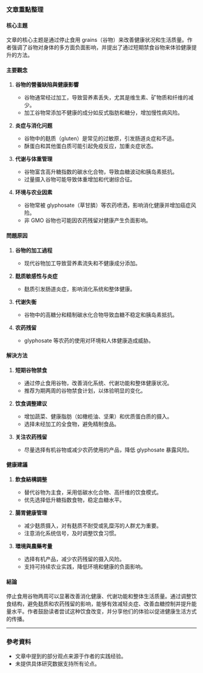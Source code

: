 ### 文章重點整理

#### 核心主題
文章的核心主题是通过停止食用 grains（谷物）来改善健康状况和生活质量。作者强调了谷物对身体的多方面负面影响，并提出了通过短期禁食谷物来体验健康提升的方法。

#### 主要觀念
1. **谷物的營養缺陷與健康影響**
   - 谷物通常经过加工，导致营养素丢失，尤其是维生素、矿物质和纤维的减少。
   - 加工谷物常添加不健康的成分如反式脂肪和糖分，增加慢性病风险。

2. **炎症与消化问题**
   - 谷物中的麸质（gluten）是常见的过敏原，引发肠道炎症和不适。
   - 酥蛋白和其他蛋白质可能引起免疫反应，加重炎症状态。

3. **代谢与体重管理**
   - 谷物富含高升糖指数的碳水化合物，导致血糖波动和胰岛素抵抗。
   - 过量摄入谷物可能导致体重增加和代谢综合征。

4. **环境与农业因素**
   - 谷物常被 glyphosate（草甘膦）等农药喷洒，影响消化健康并增加癌症风险。
   - 非 GMO 谷物也可能因农药残留对健康产生负面影响。

#### 問題原因
1. **谷物的加工過程**
   - 现代谷物加工导致营养素流失和不健康成分添加。

2. **麸质敏感性与炎症**
   - 麸质引发肠道炎症，影响消化系统和整体健康。

3. **代谢失衡**
   - 谷物中的高糖分和精制碳水化合物导致血糖不稳定和胰岛素抵抗。

4. **农药残留**
   - glyphosate 等农药的使用对环境和人体健康造成威胁。

#### 解決方法
1. **短期谷物禁食**
   - 通过停止食用谷物，改善消化系统、代谢功能和整体健康状况。
   - 推荐为期两周的谷物禁食计划，以体验明显的变化。

2. **饮食调整建议**
   - 增加蔬菜、健康脂肪（如橄榄油、坚果）和优质蛋白质的摄入。
   - 选择未经加工的全食物，避免精制食品。

3. **关注农药残留**
   - 尽量选择有机谷物或减少农药使用的产品，降低 glyphosate 暴露风险。

#### 健康建議
1. **飲食結構調整**
   - 替代谷物为主食，采用低碳水化合物、高纤维的饮食模式。
   - 优先选择低升糖指数食物，稳定血糖水平。

2. **腸胃健康管理**
   - 减少麸质摄入，对有麸质不耐受或乳糜泻的人群尤为重要。
   - 注意消化系统信号，及时调整饮食习惯。

3. **環境與農藥考量**
   - 选择有机产品，减少农药残留的摄入风险。
   - 支持可持续农业实践，降低环境和健康的负面影响。

#### 結論
停止食用谷物两周可以显著改善消化健康、代谢功能和整体生活质量。通过调整饮食结构，避免麸质和农药残留的影响，能够有效减轻炎症、改善血糖控制并提升能量水平。作者鼓励读者尝试这种饮食改变，并分享他们的体验以促进健康生活方式的传播。

---

### 參考資料
- 文章中提到的部分观点来源于作者的实践经验。
- 未提供具体研究数据支持所有论点。